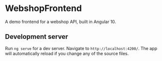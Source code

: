 # WebshopFrontend

A demo frontend for a webshop API, built in Angular 10.

## Development server

Run `ng serve` for a dev server. Navigate to `http://localhost:4200/`. The app will automatically reload if you change any of the source files.
